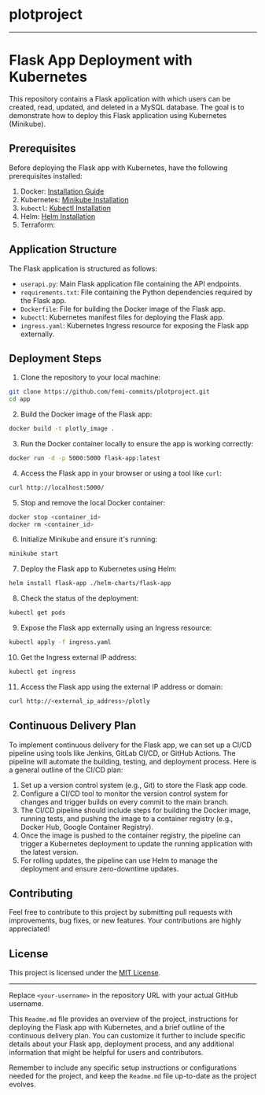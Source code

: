 # plotproject

---

# Flask App Deployment with Kubernetes

This repository contains a Flask application with which users can be created, read, updated, and deleted in a MySQL database. The goal is to demonstrate how to deploy this Flask application using Kubernetes (Minikube).

## Prerequisites

Before deploying the Flask app with Kubernetes, have the following prerequisites installed:

1. Docker: [Installation Guide](https://docs.docker.com/get-docker/)
2. Kubernetes: [Minikube Installation](https://minikube.sigs.k8s.io/docs/start/)
3. `kubectl`: [Kubectl Installation](https://kubernetes.io/docs/tasks/tools/install-kubectl/)
4. Helm: [Helm Installation](https://helm.sh/docs/intro/install/)
5. Terraform: 

## Application Structure

The Flask application is structured as follows:

- `userapi.py`: Main Flask application file containing the API endpoints.
- `requirements.txt`: File containing the Python dependencies required by the Flask app.
- `Dockerfile`: File for building the Docker image of the Flask app.
- `kubectl`: Kubernetes manifest files for deploying the Flask app.
- `ingress.yaml`: Kubernetes Ingress resource for exposing the Flask app externally.

## Deployment Steps

1. Clone the repository to your local machine:

```bash
git clone https://github.com/femi-commits/plotproject.git
cd app
```

2. Build the Docker image of the Flask app:

```bash
docker build -t plotly_image .
```

3. Run the Docker container locally to ensure the app is working correctly:

```bash
docker run -d -p 5000:5000 flask-app:latest
```

4. Access the Flask app in your browser or using a tool like `curl`:

```bash
curl http://localhost:5000/
```

5. Stop and remove the local Docker container:

```bash
docker stop <container_id>
docker rm <container_id>
```

6. Initialize Minikube and ensure it's running:

```bash
minikube start
```

7. Deploy the Flask app to Kubernetes using Helm:

```bash
helm install flask-app ./helm-charts/flask-app
```

8. Check the status of the deployment:

```bash
kubectl get pods
```

9. Expose the Flask app externally using an Ingress resource:

```bash
kubectl apply -f ingress.yaml
```

10. Get the Ingress external IP address:

```bash
kubectl get ingress
```

11. Access the Flask app using the external IP address or domain:

```bash
curl http://<external_ip_address>/plotly
```

## Continuous Delivery Plan

To implement continuous delivery for the Flask app, we can set up a CI/CD pipeline using tools like Jenkins, GitLab CI/CD, or GitHub Actions. The pipeline will automate the building, testing, and deployment process. Here is a general outline of the CI/CD plan:

1. Set up a version control system (e.g., Git) to store the Flask app code.
2. Configure a CI/CD tool to monitor the version control system for changes and trigger builds on every commit to the main branch.
3. The CI/CD pipeline should include steps for building the Docker image, running tests, and pushing the image to a container registry (e.g., Docker Hub, Google Container Registry).
4. Once the image is pushed to the container registry, the pipeline can trigger a Kubernetes deployment to update the running application with the latest version.
5. For rolling updates, the pipeline can use Helm to manage the deployment and ensure zero-downtime updates.

## Contributing

Feel free to contribute to this project by submitting pull requests with improvements, bug fixes, or new features. Your contributions are highly appreciated!

## License

This project is licensed under the [MIT License](LICENSE).

---
Replace `<your-username>` in the repository URL with your actual GitHub username.

This `Readme.md` file provides an overview of the project, instructions for deploying the Flask app with Kubernetes, and a brief outline of the continuous delivery plan. You can customize it further to include specific details about your Flask app, deployment process, and any additional information that might be helpful for users and contributors.

Remember to include any specific setup instructions or configurations needed for the project, and keep the `Readme.md` file up-to-date as the project evolves.
